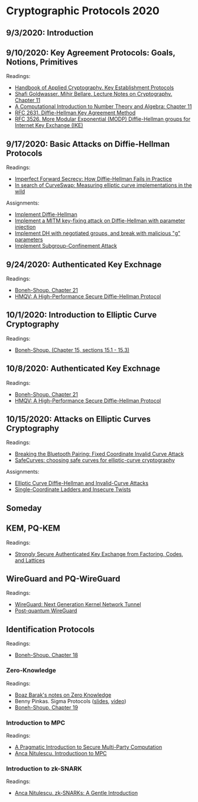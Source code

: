 # Cryptographic Protocols 2020

## 9/3/2020: Introduction

## 9/10/2020: Key Agreement Protocols: Goals, Notions, Primitives

Readings:
* [Handbook of Applied Cryptography. Key Establishment Protocols](http://cacr.uwaterloo.ca/hac/about/chap12.pdf)
* [Shafi Goldwasser. Mihir Bellare. Lecture Notes on Cryptography. Chapter 11](http://www.cs.tufts.edu/comp/165/papers/Goldwasser-Bellare-notes-cryptography.pdf)
* [A Computational Introduction to Number Theory and Algebra: Chapter 11](https://www.shoup.net/ntb/ntb-v2.pdf)
* [RFC 2631. Diffie-Hellman Key Agreement Method](https://tools.ietf.org/html/rfc2631)
* [RFC 3526. More Modular Exponential (MODP) Diffie-Hellman groups for Internet Key Exchange (IKE)](https://tools.ietf.org/html/rfc3526)

## 9/17/2020: Basic Attacks on Diffie-Hellman Protocols

Readings:
* [Imperfect Forward Secrecy: How Diffie-Hellman Fails in Practice](https://weakdh.org/imperfect-forward-secrecy-ccs15.pdf)
* [In search of CurveSwap: Measuring elliptic curve implementations in the wild](https://i.blackhat.com/eu-18/Thu-Dec-6/eu-18-Valenta-In-Search-Of-CurveSwap-Measuring-Elliptic-Curve-Implementations-In-The-Wild-wp.pdf)

Assignments:
* [Implement Diffie-Hellman](https://cryptopals.com/sets/5/challenges/33)
* [Implement a MITM key-fixing attack on Diffie-Hellman with parameter injection](https://cryptopals.com/sets/5/challenges/34)
* [Implement DH with negotiated groups, and break with malicious "g" parameters](https://cryptopals.com/sets/5/challenges/35)
* [Implement Subgroup-Confinement Attack](https://toadstyle.org/cryptopals/57.txt)

## 9/24/2020: Authenticated Key Exchnage

Readings:
* [Boneh-Shoup. Chapter 21](https://toc.cryptobook.us/book.pdf)
* [HMQV: A High-Performance Secure Diffie-Hellman Protocol](https://eprint.iacr.org/2005/176.pdf)

## 10/1/2020: Introduction to Elliptic Curve Cryptography

Readings:
* [Boneh-Shoup. (Chapter 15, sections 15.1 - 15.3)](https://toc.cryptobook.us/book.pdf)


## 10/8/2020: Authenticated Key Exchnage

Readings:
* [Boneh-Shoup. Chapter 21](https://toc.cryptobook.us/book.pdf)
* [HMQV: A High-Performance Secure Diffie-Hellman Protocol](https://eprint.iacr.org/2005/176.pdf)

## 10/15/2020: Attacks on Elliptic Curves Cryptography 

Readings:
* [Breaking the Bluetooth Pairing: Fixed Coordinate Invalid Curve Attack](http://www.cs.technion.ac.il/~biham/BT/bt-fixed-coordinate-invalid-curve-attack.pdf)
* [SafeCurves: choosing safe curves for elliptic-curve cryptography](https://safecurves.cr.yp.to/twist.html)

Assignments:
* [Elliptic Curve Diffie-Hellman and Invalid-Curve Attacks](https://toadstyle.org/cryptopals/59.txt)
* [Single-Coordinate Ladders and Insecure Twists](https://toadstyle.org/cryptopals/60.txt)

## Someday

## KEM, PQ-KEM

Readings:
* [Strongly Secure Authenticated Key Exchange from Factoring, Codes, and Lattices](https://eprint.iacr.org/2012/211.pdf)

## WireGuard and PQ-WireGuard

Readings:
* [WireGuard: Next Generation Kernel Network Tunnel](https://www.wireguard.com/papers/wireguard.pdf)
* [Post-quantum WireGuard](https://eprint.iacr.org/2020/379.pdf)

## Identification Protocols

Readings:
* [Boneh-Shoup. Chapter 18](https://toc.cryptobook.us/book.pdf)

### Zero-Knowledge

Readings:
* [Boaz Barak's notes on Zero Knowledge](https://www.cs.princeton.edu/courses/archive/fall07/cos433/lec15.pdf)
* Benny Pinkas. Sigma Protocols ([slides](http://cyber.biu.ac.il/wp-content/uploads/2018/08/WS-19-11-sigma-protocols-winter-school-2019-1.pdf), [video](https://www.youtube.com/watch?v=XT1Pad0DM24))
* [Boneh-Shoup. Chapter 19](https://toc.cryptobook.us/book.pdf)

### Introduction to MPC

Readings:
* [A Pragmatic Introduction to Secure Multi-Party Computation](https://www.cs.virginia.edu/~evans/pragmaticmpc/pragmaticmpc.pdf)
* [Anca Nitulescu. Introductioon to MPC](https://www.di.ens.fr/~nitulesc/files/slides/MPC-intro.pdf)

### Introduction to zk-SNARK

Readings:
* [Anca Nitulescu. zk-SNARKs: A Gentle Introduction](https://www.di.ens.fr/~nitulesc/files/Survey-SNARKs.pdf)
